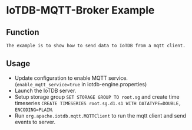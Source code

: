 <!--

    Licensed to the Apache Software Foundation (ASF) under one
    or more contributor license agreements.  See the NOTICE file
    distributed with this work for additional information
    regarding copyright ownership.  The ASF licenses this file
    to you under the Apache License, Version 2.0 (the
    "License"); you may not use this file except in compliance
    with the License.  You may obtain a copy of the License at

        http://www.apache.org/licenses/LICENSE-2.0

    Unless required by applicable law or agreed to in writing,
    software distributed under the License is distributed on an
    "AS IS" BASIS, WITHOUT WARRANTIES OR CONDITIONS OF ANY
    KIND, either express or implied.  See the License for the
    specific language governing permissions and limitations
    under the License.

-->
# IoTDB-MQTT-Broker Example

## Function
```
The example is to show how to send data to IoTDB from a mqtt client.
```

## Usage

* Update configuration to enable MQTT service. (`enable_mqtt_service=true` in iotdb-engine.properties)
* Launch the IoTDB server.
* Setup storage group `SET STORAGE GROUP TO root.sg` and create time timeseries `CREATE TIMESERIES root.sg.d1.s1 WITH DATATYPE=DOUBLE, ENCODING=PLAIN`.
* Run `org.apache.iotdb.mqtt.MQTTClient` to run the mqtt client and send events to server.
